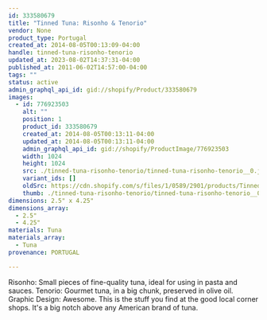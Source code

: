 ```yaml
---
id: 333580679
title: "Tinned Tuna: Risonho & Tenorio"
vendor: None
product_type: Portugal
created_at: 2014-08-05T00:13:09-04:00
handle: tinned-tuna-risonho-tenorio
updated_at: 2023-08-02T14:37:31-04:00
published_at: 2011-06-02T14:57:00-04:00
tags: ""
status: active
admin_graphql_api_id: gid://shopify/Product/333580679
images:
  - id: 776923503
    alt: ""
    position: 1
    product_id: 333580679
    created_at: 2014-08-05T00:13:11-04:00
    updated_at: 2014-08-05T00:13:11-04:00
    admin_graphql_api_id: gid://shopify/ProductImage/776923503
    width: 1024
    height: 1024
    src: ./tinned-tuna-risonho-tenorio/tinned-tuna-risonho-tenorio__0.jpg
    variant_ids: []
    oldSrc: https://cdn.shopify.com/s/files/1/0589/2901/products/Tinned-Fish.jpeg?v=1407211991
    thumb: ./tinned-tuna-risonho-tenorio/tinned-tuna-risonho-tenorio__0-thumb.jpg
dimensions: 2.5" x 4.25"
dimensions_array:
  - 2.5"
  - 4.25"
materials: Tuna
materials_array:
  - Tuna
provenance: PORTUGAL

---
```


Risonho: Small pieces of fine-quality tuna, ideal for using in pasta and sauces. Tenorio: Gourmet tuna, in a big chunk, preserved in olive oil. Graphic Design: Awesome. This is the stuff you find at the good local corner shops. It's a big notch above any American brand of tuna.